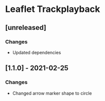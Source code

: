 # Leaflet Trackplayback

## [unreleased]

### Changes

- Updated dependencies

## [1.1.0] - 2021-02-25

### Changes

- Changed arrow marker shape to circle
